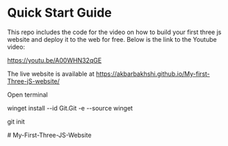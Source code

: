 # Quick Start Guide

This repo includes the code for the video on how to build your first three js website and deploy it to the web for free. Below is the link to the Youtube video:

https://youtu.be/A00WHN32qGE

The live website is available at https://akbarbakhshi.github.io/My-first-Three-jS-website/

Open terminal

winget install --id Git.Git -e --source winget

git init

#   M y - F i r s t - T h r e e - J S - W e b s i t e  
 